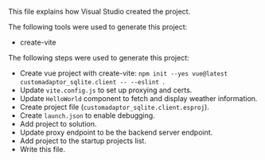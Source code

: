 This file explains how Visual Studio created the project.

The following tools were used to generate this project:
- create-vite

The following steps were used to generate this project:
- Create vue project with create-vite: `npm init --yes vue@latest customadaptor_sqlite.client -- --eslint `.
- Update `vite.config.js` to set up proxying and certs.
- Update `HelloWorld` component to fetch and display weather information.
- Create project file (`customadaptor_sqlite.client.esproj`).
- Create `launch.json` to enable debugging.
- Add project to solution.
- Update proxy endpoint to be the backend server endpoint.
- Add project to the startup projects list.
- Write this file.
